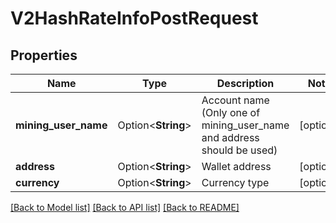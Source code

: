 # V2HashRateInfoPostRequest

## Properties

Name | Type | Description | Notes
------------ | ------------- | ------------- | -------------
**mining_user_name** | Option<**String**> | Account name (Only one of mining_user_name and address should be used) | [optional]
**address** | Option<**String**> | Wallet address | [optional]
**currency** | Option<**String**> | Currency type | [optional]

[[Back to Model list]](../README.md#documentation-for-models) [[Back to API list]](../README.md#documentation-for-api-endpoints) [[Back to README]](../README.md)


